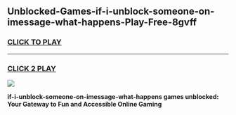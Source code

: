 
## Unblocked-Games-if-i-unblock-someone-on-imessage-what-happens-Play-Free-8gvff
<h3>
<a href="https://premium76.site?title=if-i-unblock-someone-on-imessage-what-happens&ref=10A">CLICK TO PLAY</a></h3>
<hr>

<h3>
<a href="https://premium76.site?title=if-i-unblock-someone-on-imessage-what-happens&ref=10A">CLICK 2 PLAY</a>
  
</h3>

<a href="https://premium76.site?title=if-i-unblock-someone-on-imessage-what-happens&ref=10A"><img src="https://clearcache.store/games.png"></a>


**if-i-unblock-someone-on-imessage-what-happens games unblocked: Your Gateway to Fun and Accessible Online Gaming**
